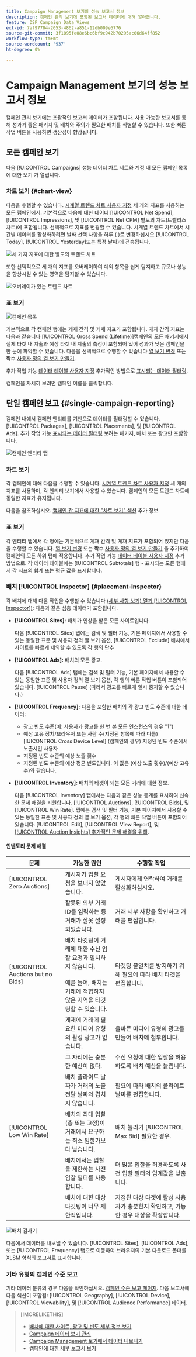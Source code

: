 ```yaml
---
title: Campaign Management 보기의 성능 보고서 정보
description: 캠페인 관리 보기에 포함된 보고서 데이터에 대해 알아봅니다.
feature: DSP Campaign Data Views
exl-id: 7af97704-2053-4862-a851-12db009e6776
source-git-commit: 3f1095fe08e6bc6bf9c942b70295ac06d64ff852
workflow-type: tm+mt
source-wordcount: '937'
ht-degree: 0%

---
```


# Campaign Management 보기의 성능 보고서 정보

캠페인 관리 보기에는 포괄적인 보고서 데이터가 포함됩니다. 사용 가능한 보고서를 통해 성과가 좋은 패키지 및 배치와 주의가 필요한 배치를 식별할 수 있습니다. 또한 빠른 작업 버튼을 사용하면 생산성이 향상됩니다.

## 모든 캠페인 보기

다음 [!UICONTROL Campaigns] 성능 데이터 차트 세트와 계정 내 모든 캠페인 목록에 대한 보기 가 열립니다.

### 차트 보기 {#chart-view}

다음을 수행할 수 있습니다. [시계열 트렌드 차트 사용자 지정](campaign-data-views-manage.md#data-visualizations-manage) 세 개의 지표를 사용하는 모든 캠페인에서. 기본적으로 다음에 대한 데이터 [!UICONTROL Net Spend], [!UICONTROL Impressions], 및 [!UICONTROL Net CPM] 별도의 차트(트렐리스 차트)에 포함됩니다. 선택적으로 지표를 변경할 수 있습니다. 시계열 트렌드 차트에서 시간별 데이터를 활성화하려면 날짜 선택 사항을 하루 ( )로 변경하십시오.[!UICONTROL Today], [!UICONTROL Yesterday]또는 특정 날짜)에 전송됩니다.

![세 가지 지표에 대한 별도의 트렌드 차트](/help/dsp/assets/trend-chart-separate.png)

또한 선택적으로 세 개의 지표를 오버레이하여 예외 항목을 쉽게 탐지하고 규모나 성능을 향상시킬 수 있는 영역을 탐지할 수 있습니다.

![오버레이가 있는 트렌드 차트](/help/dsp/assets/trend-chart.png)

### 표 보기

![캠페인 목록](/help/dsp/assets/campaigns-list.png)

기본적으로 각 캠페인 행에는 게재 간격 및 게재 지표가 포함됩니다. 게재 간격 지표는 다음과 같습니다 [!UICONTROL Gross Spend (Lifetime)]캠페인의 모든 패키지에서 실제 타겟 내 지출과 예상 타겟 내 지출의 측정이 포함되어 있어 성과가 낮은 캠페인을 한 눈에 파악할 수 있습니다. 다음을 선택적으로 수행할 수 있습니다 [열 보기 변경](campaign-data-views-manage.md#column-view-change) 또는 짝수 [사용자 정의 열 보기 만들기](campaign-data-views-manage.md#column-view-create).

추가 작업 가능 [데이터 테이블 사용자 지정](campaign-data-views-manage.md#data-tables-manage) 추가적인 방법으로 [표시되는 데이터 필터링](campaign-data-views-manage.md#filter-data-tables).

<!--
An "Alerts" column indicates when a campaign (or any child entity under it) has an issue. Alert indicators include "Critical" (![Critical](/help/dsp/assets/indicator-critical.png "Critical")) and "Warning" (![Warning](/help/dsp/assets/indicator-warning.png "Warning")). See "[View Alerts and Notifications](campaign-alerts.md) for more information.
-->

캠페인을 자세히 보려면 캠페인 이름을 클릭합니다.

## 단일 캠페인 보고 {#single-campaign-reporting}

캠페인 내에서 캠페인 엔티티를 기반으로 데이터를 필터링할 수 있습니다. [!UICONTROL Packages], [!UICONTROL Placements], 및 [!UICONTROL Ads]. 추가 작업 가능 [표시되는 데이터 필터링](campaign-data-views-manage.md#filter-data-tables) 보려는 패키지, 배치 또는 광고만 포함합니다.

![캠페인 엔티티 탭](/help/dsp/assets/campaign-subtabs.png)

### 차트 보기

각 캠페인에 대해 다음을 수행할 수 있습니다. [시계열 트렌드 차트 사용자 지정](campaign-data-views-manage.md#data-visualizations-manage) 세 개의 지표를 사용하며, 각 엔티티 보기에서 사용할 수 있습니다. 캠페인의 모든 트렌드 차트에 동일한 지표가 유지됩니다.

다음을 참조하십시오. [캠페인 간 지표에 대한 &quot;차트 보기&quot; 섹션](#chart-view) 추가 정보.

### 표 보기

각 엔티티 탭에서 각 행에는 기본적으로 게재 간격 및 게재 지표가 포함되어 있지만 다음을 수행할 수 있습니다. [열 보기 변경](campaign-data-views-manage.md#column-view-change) 또는 짝수 [사용자 정의 열 보기 만들기](campaign-data-views-manage.md#column-view-create) 을 추가하여 캠페인의 모든 하위 탭에 적용합니다. 추가 작업 가능 [데이터 테이블 사용자 지정](campaign-data-views-manage.md#data-tables-manage) 추가 방법으로. 각 데이터 테이블에는 [!UICONTROL Subtotals] 행 - 표시되는 모든 행에서 각 지표의 합계 또는 평균 값을 표시합니다.

<!--
An "Alerts" column indicates when a package, placement, or ad &mdash; or any child entity under a package or placement &mdash; has an issue. Alert indicators include "Critical" (![Critical](/help/dsp/assets/indicator-critical.png "Critical")) and "Warning" (![Warning](/help/dsp/assets/indicator-warning.png "Warning")). See "[View Alerts and Notifications](campaign-alerts.md) for more information.
-->

### 배치 [!UICONTROL Inspector] {#placement-inspector}

각 배치에 대해 다음 작업을 수행할 수 있습니다 [(세부 사항 보기) 열기 [!UICONTROL Inspector])](placement-details-view.md): 다음과 같은 심층 데이터가 포함됩니다.

* **[!UICONTROL Sites]:** 배치가 인상을 받은 모든 사이트입니다.

  다음 [!UICONTROL Sites] 탭에는 검색 및 필터 기능, 기본 페이지에서 사용할 수 있는 동일한 표준 및 사용자 정의 열 보기 옵션, [!UICONTROL Exclude] 배치에서 사이트를 빠르게 제외할 수 있도록 각 행의 단추

* **[!UICONTROL Ads]:** 배치의 모든 광고.

  다음 [!UICONTROL Ads] 탭에는 검색 및 필터 기능, 기본 페이지에서 사용할 수 있는 동일한 표준 및 사용자 정의 열 보기 옵션, 각 행의 빠른 작업 버튼이 포함되어 있습니다. [!UICONTROL Pause] (따라서 광고를 빠르게 일시 중지할 수 있습니다.)

* **[!UICONTROL Frequency]:** 다음을 포함한 배치의 각 광고 빈도 수준에 대한 데이터:
   * 광고 빈도 수준(예: 사용자가 광고를 한 번 본 모든 인스턴스의 경우 &quot;1&quot;)
   * 예상 고유 장치/브라우저 또는 사람 수(지정된 항목에 따라 다름) [!UICONTROL Cross Device Level] (캠페인의 경우) 지정된 빈도 수준에서 노출시킨 사용자
   * 지정된 빈도 수준의 예상 노출 횟수
   * 지정된 빈도 수준의 예상 평균 빈도입니다. 이 값은 (예상 노출 횟수)/(예상 고유 수)와 같습니다.

* **[!UICONTROL Inventory]:** 배치의 타겟이 되는 모든 거래에 대한 정보.

  다음 [!UICONTROL Inventory] 탭에서는 다음과 같은 성능 통계를 표시하여 신속한 문제 해결을 지원합니다. [!UICONTROL Auctions], [!UICONTROL Bids], 및 [!UICONTROL Win Rate]. 탭에는 검색 및 필터 기능, 기본 페이지에서 사용할 수 있는 동일한 표준 및 사용자 정의 열 보기 옵션, 각 행의 빠른 작업 버튼이 포함되어 있습니다. [!UICONTROL Edit], [!UICONTROL View Report], 및 [[!UICONTROL Auction Insights] 추가적인 문제 해결을 위해](/help/dsp/inventory/private-deal-auction-insights.md).

#### 인벤토리 문제 해결

| 문제 | 가능한 원인 | 수행할 작업 |
| -----------| ---------- | ---------- |
| [!UICONTROL Zero Auctions] | 게시자가 입찰 요청을 보내지 않았습니다. | 게시자에게 연락하여 거래를 활성화하십시오. |
| | 잘못된 외부 거래 ID를 입력하는 등 거래가 잘못 설정되었습니다. | 거래 세부 사항을 확인하고 거래를 편집합니다. |
| [!UICONTROL Auctions but no Bids] | 배치 타깃팅이 거래에 대한 수신 입찰 요청과 일치하지 않습니다. <br><br> 예를 들어, 배치는 거래에 적합하지 않은 지역을 타깃팅할 수 있습니다. | 타겟팅 불일치를 방지하기 위해 필요에 따라 배치 타겟을 편집합니다. |
| | 게재에 거래에 필요한 미디어 유형의 활성 광고가 없습니다. | 올바른 미디어 유형의 광고를 만들어 배치에 첨부합니다. |
| | 그 자리에는 충분한 예산이 없다. | 수신 요청에 대한 입찰을 허용하도록 배치 예산을 늘립니다. |
| | 배치 플라이트 날짜가 거래의 노출 전달 날짜와 겹치지 않습니다. | 필요에 따라 배치의 플라이트 날짜를 편집합니다. |
| [!UICONTROL Low Win Rate] | 배치의 최대 입찰(층 또는 고정)이 거래에서 요구하는 최소 입찰가보다 낮습니다. | 배치 늘리기 [!UICONTROL Max Bid] 필요한 경우. |
| | 배치에서는 입찰을 제한하는 사전 입찰 필터를 사용합니다. | 더 많은 입찰을 허용하도록 사전 입찰 필터의 임계값을 낮춥니다. |
| | 배치에 대한 대상 타깃팅이 너무 제한적입니다. | 지정된 대상 타겟에 활성 사용자가 충분한지 확인하고, 가능한 경우 대상을 확장합니다. |

![배치 검사기](/help/dsp/assets/placement-inspector.png)

다음에서 데이터를 내보낼 수 있습니다. [!UICONTROL Sites], [!UICONTROL Ads], 또는 [!UICONTROL Frequency] 탭으로 이동하여 브라우저의 기본 다운로드 폴더를 XLSM 형식의 보고서로 표시합니다.

### 기타 유형의 캠페인 수준 보고

기타 데이터 분류의 경우 다음을 확인하십시오. [캠페인 수준 보고 페이지](/help/dsp/campaign-management/campaigns/campaign-view-report.md). 다음 <!--legacy --> 보고서에 다음 섹션이 포함됨: [!UICONTROL Geography], [!UICONTROL Device], [!UICONTROL Viewability], 및 [!UICONTROL Audience Performance] 데이터.

>[!MORELIKETHIS]
>
>* [배치에 대한 사이트, 광고 및 빈도 세부 정보 보기](placement-details-view.md)
>* [Campaign 데이터 보기 관리](campaign-data-views-manage.md)
>* [Campaign Management 보기에서 데이터 내보내기](campaign-export-data.md)
>* [캠페인에 대한 세부 보고서 보기](/help/dsp/campaign-management/campaigns/campaign-view-report.md)
